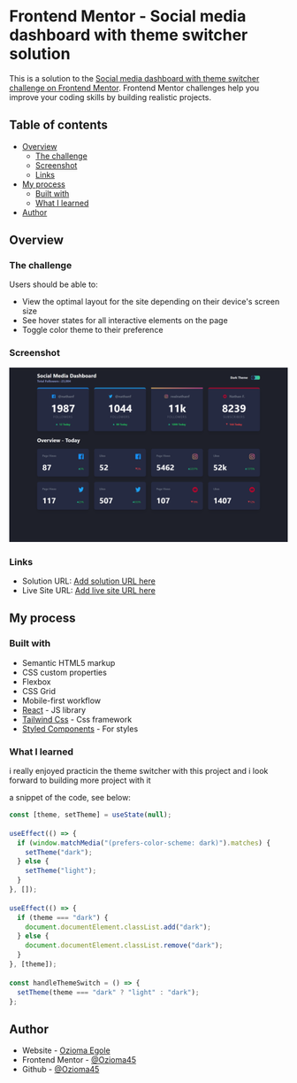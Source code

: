 # Frontend Mentor - Social media dashboard with theme switcher solution

This is a solution to the [Social media dashboard with theme switcher challenge on Frontend Mentor](https://www.frontendmentor.io/challenges/social-media-dashboard-with-theme-switcher-6oY8ozp_H). Frontend Mentor challenges help you improve your coding skills by building realistic projects.

## Table of contents

- [Overview](#overview)
  - [The challenge](#the-challenge)
  - [Screenshot](#screenshot)
  - [Links](#links)
- [My process](#my-process)
  - [Built with](#built-with)
  - [What I learned](#what-i-learned)
- [Author](#author)

## Overview

### The challenge

Users should be able to:

- View the optimal layout for the site depending on their device's screen size
- See hover states for all interactive elements on the page
- Toggle color theme to their preference

### Screenshot

![](./src/assets/hello.png)

### Links

- Solution URL: [Add solution URL here](https://github.com/Ozioma45/social-media-dashboard-with-theme-switcher)
- Live Site URL: [Add live site URL here](https://social-media-dashboard-with-theme-switcher-sable-omega.vercel.app/)

## My process

### Built with

- Semantic HTML5 markup
- CSS custom properties
- Flexbox
- CSS Grid
- Mobile-first workflow
- [React](https://reactjs.org/) - JS library
- [Tailwind Css](https://tailwindcss.com/) - Css framework
- [Styled Components](https://styled-components.com/) - For styles

### What I learned

i really enjoyed practicin the theme switcher with this project and i look forward to building more project with it

a snippet of the code, see below:

```js
const [theme, setTheme] = useState(null);

useEffect(() => {
  if (window.matchMedia("(prefers-color-scheme: dark)").matches) {
    setTheme("dark");
  } else {
    setTheme("light");
  }
}, []);

useEffect(() => {
  if (theme === "dark") {
    document.documentElement.classList.add("dark");
  } else {
    document.documentElement.classList.remove("dark");
  }
}, [theme]);

const handleThemeSwitch = () => {
  setTheme(theme === "dark" ? "light" : "dark");
};
```

## Author

- Website - [Ozioma Egole](https://ozioma45.github.io/Myportfolio/)
- Frontend Mentor - [@Ozioma45](https://www.frontendmentor.io/profile/Ozioma45)
- Github - [@Ozioma45](https://github.com/Ozioma45)
